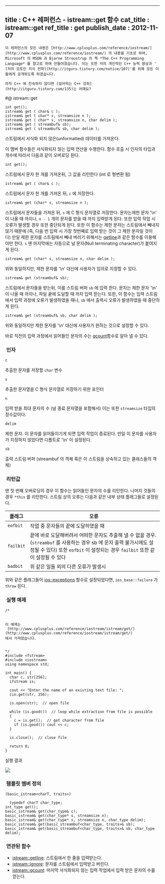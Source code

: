 ----------------
title : C++ 레퍼런스 - istream::get 함수
cat_title : istream::get
ref_title : get
publish_date : 2012-11-07
--------------

```warning
이 레퍼런스의 모든 내용은 [http://www.cplusplus.com/reference/iostream/](http://www.cplusplus.com/reference/iostream/) 의 내용을 기초로 하여, Microsoft 의 MSDN 과 Bjarne Stroustrup 의 책 *The C++ Programming Language* 를 참고로 하여 만들어졌습니다. 이는 또한 저의 개인적인 C++ 능력 향상과 ' [저의 모토인 지식 전파](http://itguru.tistory.com/notice/107)'를 위해 모든 이들에게 공개하도록 하겠습니다.
```

```info-text
아직 C++ 에 친숙하지 않다면 [씹어먹는 C++ 강좌](http://itguru.tistory.com/135)는 어때요?
```

#@ istream::get

```info-format
int get();
istream& get ( char& c );
istream& get ( char* s, streamsize n );
istream& get ( char* s, streamsize n, char delim );
istream& get ( streambuf& sb);
istream& get ( streambuf& sb, char delim );
```

스트림에서 서식화 되지 않은(unformatted)  데이터를 가져온다.

이 멤버 함수들은 서식화되지 않는 입력 연산을 수행한다. 함수 호출 시 인자의 타입과 개수에 따라서 다음과 같이 오버로딩 된다.


`int get();`

스트림에서 문자 한 개를 가져온뒤, 그 값을 리턴한다 (int 로 형변환 됨)


`istream& get ( char& c );`

스트림에서 문자 한 개를 가져온 뒤, `c` 에 저장한다.


`istream& get (char* s, streamsize n );`

스트림에서 문자들을 가져온 뒤, `s` 에 C 형식 문자열로 저장한다. 문자는제한 문자 '\n' 이 나올 때 까지나, `n - 1` 개의 문자를 받을 때 까지 입력받게 된다. 또한 입력 작업 시 오류가 발생할 경우 또한 중단되게 된다. 또한 이 함수는 제한 문자는 스트림에서 빼내지 않기 때문에 (즉, 다음 번 입력 시 가장 첫번째로 입력 받는 것이 그 제한 문자일 것이다) 만일 제한 문자를 스트림에서 빼내 버리기 위해서는 [getline](http://itguru.tistory.com/149)과 같은 함수를 이용해야만 한다. `s` 맨 마지막에는 자동으로 널 문자(Null terminating character)가 붙여지게 된다.


`istream& get (char* s, streamsize n, char delim );`

위와 동일하지만, 제한 문자를 '\n' 대신에 사용자가 임의로 지정할 수 있다.


`istream& get (streambuf& sb);`

스트림에서 문자들을 받는뒤, 이를 스트림 버퍼 `sb` 에 입력 한다. 문자는 제한 문자 '\n' 이 나올 때 까지나, 파일 끝에 도달할 때 까지 입력 받는다. 또한, 이 함수는 입력 스트림에서 입력 과정에 오류가 발생하였을 때나, `sb` 에서 출력시 오류가 발생하였을 때 중단하게 된다.


`istream& get (streambuf& sb, char delim );`

위와 동일하지만 제한 문자를 '\n' 대신에 사용자가 원하는 것으로 설정할 수 있다.


바로 직전의 입력 과정에서 읽어들인 문자의 수는 [gcount](http://itguru.tistory.com/192)함수로 알아 낼 수 있다.




###  인자


`c`

추출한 문자를 저장할 `char` 변수

`s`

추출한 문자열을 C 형식 문자열로 저장하기 위한 포인터

`n`

입력 받을 최대 문자의 수 (널 종료 문자열을 포함해서) 이는 또한 `streamsize` 타입의 정수값이다.

`delim`

제한 문자. 이 문자를 읽어들이기게 되면 입력 작업이 종료된다. 만일 이 문자를 사용자가 지정하지 않았다면 디폴트로 '\n' 이 설정된다.

`sb`

출력 스트림 버퍼 (streambuf 의 객체 혹은 이 스트림을 상속하고 있는 클래스들의 객체)


###  리턴값




맨 첫 번째 오버로딩의 경우 이 함수는 읽어들인 문자의 수를 리턴한다. 나머지 것들의 경우 `*this` 를 리턴한다.
스트림 상의 오류는 다음과 같은 내부 상태 플래그들로 설정된다.

|플래그|오류|
|-----|----|
|`eofbit`|작업 중 문자들의 끝에 도달하였을 때|
|`failbit`|끝에 바로 도달해버려서 어떠한 문자도 추출해 낼 수 없을 경우. (`streambuf` 를 사용하는 경우 sb 에 문자 출력 불가시에도 설정될 수 있다) 또한 `eofbit` 이 설정되는 경우 `failbit` 또한 같이 설정될 수 있다|
|`badbit`|위 같은 일들 외의 다른 오류가 발생시|


위와 같은 플래그들이 [ios::exceptions](http://itguru.tistory.com/150) 함수로 설정되었다면, `ios_base::failure` 가 `throw` 된다.


###  실행 예제




```cpp-formatted
/*


이 예제는
 [http://www.cplusplus.com/reference/iostream/istream/get/](http://www.cplusplus.com/reference/iostream/istream/get/)
에서 가져왔습니다.


*/
#include <fstream>
#include <iostream>
using namespace std;

int main() {
  char c, str[256];
  ifstream is;

  cout << "Enter the name of an existing text file: ";
  cin.get(str, 256);

  is.open(str);  // open file

  while (is.good())  // loop while extraction from file is possible
  {
    c = is.get();  // get character from file
    if (is.good()) cout << c;
  }

  is.close();  // close file

  return 0;
}
```



실행 결과




![](http://img1.daumcdn.net/thumb/R1920x0/?fname=http%3A%2F%2Fcfile9.uf.tistory.com%2Fimage%2F130C9946509A59621796E3)







###  템플릿 멤버 정의




```cpp-formatted
(basic_istream<charT, traits>)

  typedef charT char_type;
int_type get();
basic_istream& get(char_type& c);
basic_istream& get(char_type* s, streamsize n);
basic_istream& get(char_type* s, streamsize n, char_type delim);
basic_istream& get(basic_streambuf<char_type, traits>& sb);
basic_istream& get(basic_streambuf<char_type, traits>& sb, char_type delim);
```

###  연관된 함수


*  [istream::getline](http://itguru.tistory.com/149): 스트림에서 한 줄을 입력받는다.
*  [istream::ignore](http://itguru.tistory.com/193): 문자를 스트림에서 입력받고 버린다.
*  [istream::gcount](http://itguru.tistory.com/192): 마지막 서식화되지 않는 입력 작업에서 입력 받은 문자의 수를 얻는다.